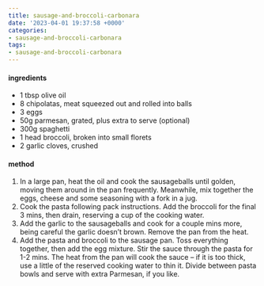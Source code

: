 ```yaml
---
title: sausage-and-broccoli-carbonara
date: '2023-04-01 19:37:58 +0000'
categories:
- sausage-and-broccoli-carbonara
tags:
- sausage-and-broccoli-carbonara
---
```



#### ingredients

  - 1 tbsp olive oil
  - 8 chipolatas, meat squeezed out and rolled into balls
  - 3 eggs
  - 50g parmesan, grated, plus extra to serve (optional)
  - 300g spaghetti
  - 1 head broccoli, broken into small florets
  - 2 garlic cloves, crushed

#### method

1.  In a large pan, heat the oil and cook the sausageballs until golden,
    moving them around in the pan frequently. Meanwhile, mix together
    the eggs, cheese and some seasoning with a fork in a jug.
2.  Cook the pasta following pack instructions. Add the broccoli for the
    final 3 mins, then drain, reserving a cup of the cooking water.
3.  Add the garlic to the sausageballs and cook for a couple mins more,
    being careful the garlic doesn’t brown. Remove the pan from the
    heat.
4.  Add the pasta and broccoli to the sausage pan. Toss everything
    together, then add the egg mixture. Stir the sauce through the pasta
    for 1-2 mins. The heat from the pan will cook the sauce – if it is
    too thick, use a little of the reserved cooking water to thin it.
    Divide between pasta bowls and serve with extra Parmesan, if you
    like.